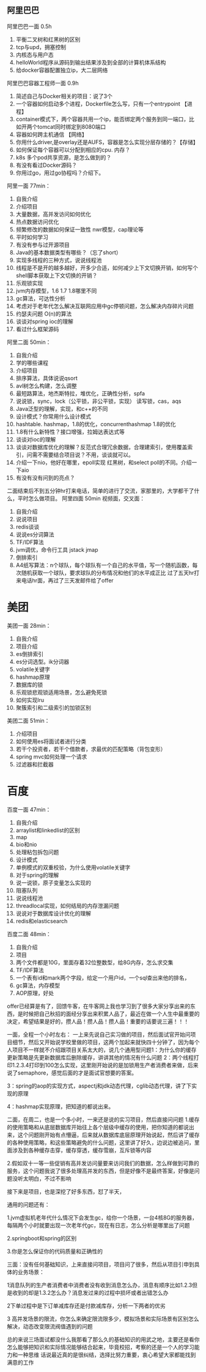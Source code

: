 

## 阿里巴巴

阿里巴巴一面 0.5h

1. 平衡二叉树和红黑树的区别
2. tcp与upd，拥塞控制
3. 内核态与用户态
4. helloWorld程序从源码到输出结果涉及到全部的计算机体系结构
5. 给docker容器配置独立ip，大二层网络

阿里巴巴容器工程师一面 0.9h

1. 简述自己与Docker相关的项目：说了3个
2. 一个容器如何启动多个进程，Dockerfile怎么写，只有一个entrypoint 【进程】
3. container模式下，两个容器共用一个ip，能否绑定两个服务到同一端口，比如开两个tomcat同时绑定到8080端口
4. 容器如何跨主机通信 【网络】
5. 你用什么driver,是overlay还是AUFS，容器是怎么实现分层存储的？【存储】
6. 如何保证每个容器可以分配到相应的cpu. 内存？
7. k8s 多个pod共享资源，是怎么做到的？
8. 有没有看过Docker源码？
9. 你用过go，用过go协程吗？介绍下。


阿里一面 77min：
1. 自我介绍
2. 介绍项目
3. 大量数据，高并发访问如何优化
4. 热点数据访问优化
5. 频繁修改的数据如何保证一致性 nwr模型，cap理论等
6. 平时如何学习
7. 有没有参与过开源项目
8. Java的基本数据类型有哪些？（忘了short）
9. 实现多线程的三种方式，说说线程池
10. 线程是不是开的越多越好，开多少合适，如何减少上下文切换开销，如何写个shell脚本获取上下文切换的开销？
11. 乐观锁实现
12. jvm内存模型，1.6 1.7 1.8哪里不同
13. gc算法，可达性分析
14. 考虑对于老年代怎么解决互联网应用中gc停顿问题，怎么解决内存碎片问题
15. 约瑟夫问题 O(n)的算法
16. 谈谈对spring ioc的理解
17. 看过什么框架源码

阿里二面 50min：
1. 自我介绍
2. 学的哪些课程
3. 介绍项目
4. 排序算法，具体说说qsort
5. avl树怎么构建，怎么调整
6. 最短路算法，地杰斯特拉，堆优化，正确性分析，spfa
7. 说说锁，sync，lock（公平锁，非公平锁，实现） 读写锁，cas，aqs
8. Java泛型的理解，实现，和c++的不同
9. 设计模式？你常用什么设计模式
10. hashtable. hashmap，1.8的优化，concurrenthashmap 1.8的优化
11. 1.8有什么新特性？接口增强，拉姆达表达式等
12. 谈谈对ioc的理解
13. 谈谈对数据库优化的理解？反范式合理冗余数据，合理建索引，使用覆盖索引，问需不需要结合项目说？不用，谈谈就可以。
14. 介绍一下nio，他好在哪里，epoll实现 红黑树，和select poll的不同。介绍一下aio
15. 有没有没有问到的亮点？

二面结束后不到五分钟hr打来电话，简单的进行了交流，家那里的，大学都干了什么，平时怎么做项目。
阿里四面 50min 视频面，交叉面：
1. 自我介绍
2. 说说项目
3. redis谈谈
4. 说说es分词算法
5. TF/IDF算法
6. jvm调优，命令行工具 jstack jmap
7. 倒排索引
8. A4纸写算法：n个球队，每个球队有一个自己的水平值，写一个随机函数，每次随机获取一个球队，要求球队的分布情况和他们的水平成正比
过了五天hr打来电话hr面，再过了三天发邮件给了offer


# 美团

美团一面 28min：
1. 自我介绍
2. 项目介绍
3. es倒排索引
4. es分词选型。ik分词器
5. volatile关键字
6. hashmap原理
7. 数据库的锁
8. 乐观锁悲观锁适用场景，怎么避免死锁
9. 如何实现lru
10. 聚簇索引和二级索引的加锁区别

美团二面 51min：
1. 介绍项目
2. 如何使用es将面试者进行分类
3. 若干个投资者，若干个借款者，求最优的匹配策略（背包变形）
4. spring mvc如何处理一个请求
5. 过滤器和拦截器

 

# 百度

百度一面 47min：
1. 自我介绍
2. arraylist和linkedlist的区别
3. map
4. bio和nio
5. 处理粘包拆包问题
6. 设计模式
7. 单例模式的双重校验，为什么使用volatile关键字
8. 对于spring的理解
9. 说一说锁，原子变量怎么实现的
10. 阻塞队列
11. 说说线程池
12. threadlocal实现，如何结局的内存泄漏问题
13. 说说对于数据库设计优化的理解
14. redis和elasticsearch

百度二面 48min：
1. 自我介绍
2. 项目
3. 两个文件都是10G，里面存着32位整数型，给8G内存，怎么求交集
4. TF/IDF算法
5. 一个表有id和mark两个字段，给定一个用户id，一个sql查出来他的排名，
6. gc算法，内存模型
7. AOP原理，好处



offer已经算是有了，回馈牛客，在牛客网上我也学习到了很多大家分享出来的东西，是时候把自己秋招的面经分享出来积累人品了，最近在做一个人生中最重要的决定，希望结果是好的，攒人品！攒人品！攒人品！重要的话要说三遍！！！

一面，全程一个小时左右：
一上来先说自己实习做的项目，然后面试官开始问项目细节，然后又开始说学校里做的项目，这两个加起来就快四十分钟了，因为每个人项目不一样就不介绍跟项目关系太大的，说几个通用型问题1：为什么你的缓存更新策略是先更新数据库后删除缓存，讲讲其他的情况有什么问题
2：两个线程打印1.2.3.4打印到100怎么实现，这里刚开始说的是加锁用生产者消费者来做，后来说了semaphore，感觉后面的才是面试官想要的答案。

3：spring的aop的实现方式，aspectj和jdk动态代理，cglib动态代理，讲了下实现的原理

4：hashmap实现原理，把知道的都说出来。


二面，在周二，也是一个多小时，一来还是说的实习项目，然后直接问问题
1.缓存的使用策略和从底层数据库开始往上各个层级中缓存的使用，把你知道的都说出来，这个问题刚开始有点懵逼，后来就从数据库底层原理开始说起，然后讲了缓存的各种使用策略，和这些策略避免的什么问题，这里讲了好久，边说边被追问，里面涉及到各种缓存击穿，缓存穿透，缓存雪崩，互斥锁等内容

2.假如双十一等一些促销有高并发访问量要来访问我们的数据，怎么样做到可靠的服务，这个问题我说了很多处理高并发的东西，但是好像不是最终答案，好像是问题没听太明白，不过不影响

接下来是项目，也是深挖了好多东西，怼了半天，

通用的问题还有：

1.jvm虚拟机老年代什么情况下会发生gc，给你一个场景，一台4核8G的服务器，每隔两个小时就要出现一次老年代gc，现在有日志，怎么分析是哪里出了问题

2.springboot和spring的区别

3.你是怎么保证你的代码质量和正确性的



三面：没有任何基础知识，上来直接问项目，项目问了很多，然后从项目引申到具体的业务场景：

1消息队列的生产者消费者中消费者没有收到消息怎么办，消息有顺序比如1.2.3但是收到的却是1.3.2怎么办？消息发过来的过程中损坏或者出错怎么办

2下单过程中是下订单减库存还是付款减库存，分析一下两者的优劣

3 高并发场景的限流，你怎么来确定限流限多少，模拟场景和实际场景有区别怎么解决，动态改变限流阀值遇到的问题

总的来说三场面试都没什么我那看了那么久的基础知识的用武之地，主要还是看你怎么能够把知识和实际情况能够结合起来，毕竟校招，考察的还是一个人的学习能力和一种思维
话说最近真的是很纠结，选择比努力重要，衷心希望大家都能找到满意的工作

 